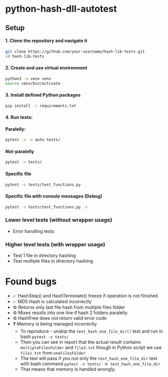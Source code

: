 # python-hash-dll-autotest

## Setup

#### 1. Clone the repository and navigate it

```bash
git clone https://github.com/your-username/hash-lib-tests.git
cd hash-lib-tests
```

#### 2. Create and use virtual environment

```bash
python3 -m venv venv
source venv/bin/activate
```

#### 3. Install defined Python packages

```bash
pip install -r requirements.txt
```

#### 4. Run tests:

#### Paralelly:

```bash
pytest -v -n auto tests/
```

#### Not-paralelly

```bash
pytest -v tests/
```

#### Specific file

```bash
pytest -v tests/test_functions.py
```

#### Specific file with console messages (Debug)

```bash
pytest -v tests/test_functions.py -s
```

### Lower level tests (without wrapper usage)

- Error handling tests

### Higher level tests (with wrapper usage)

- Test 1 file in directory hashing
- Test multiple files in directory hashing

# Found bugs

- ✅ HashStop() and HashTerminate() freeze if operation is not finished
- ✅ MD5 Hash is calculated incorrectly
- ⚙️ Returns only last file hash from multiple files folder
- ⚙️ Mixes resutls into one line if hash 2 folders paralelly
- ⚙️ HashFree does not return valid error code
- ❓️ Memory is being managed incorrectly
  - To reproduce - unskip the `test_hash_one_file_dir()` test and run in bash `pytest -v tests/`
  - Then you can see in report that the actual result contains `multipleFilesFolder` and `file3.txt` though in Python script we use `file1.txt` from `oneFilesFolder`
  - The test will pass if you run only the `test_hash_one_file_dir` test with bash command `pytest -v tests/ -k test_hash_one_file_dir`
  - That means that memory is handled wrongly.
